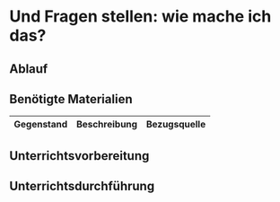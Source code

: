 # Und Fragen stellen: wie mache ich das?

## Ablauf

## Benötigte Materialien

| Gegenstand | Beschreibung | Bezugsquelle |
|---------------------|-------------------------------------|-------------------------------------|

## Unterrichtsvorbereitung

## Unterrichtsdurchführung